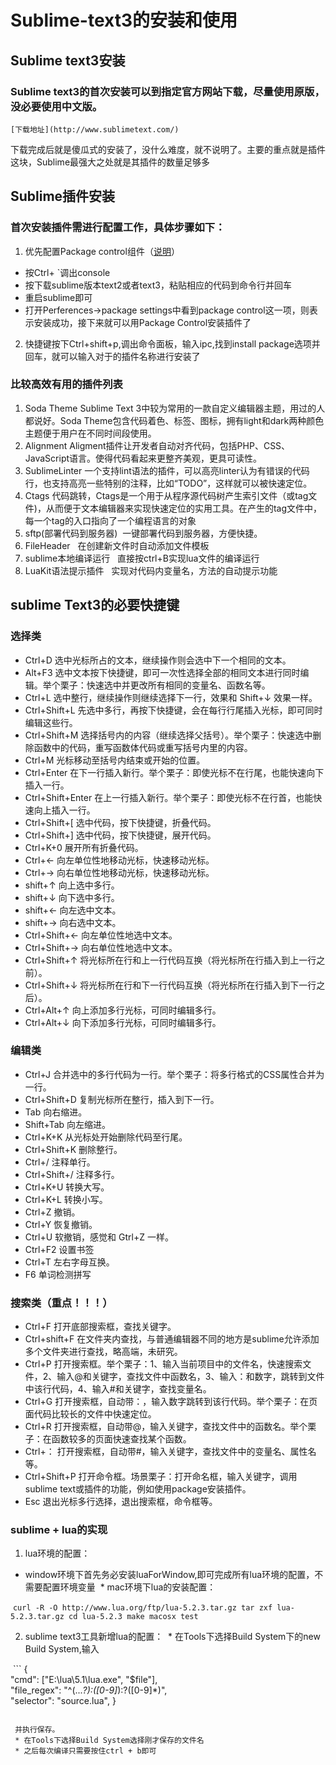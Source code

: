 # Sublime-text3的安装和使用
## Sublime text3安装
### Sublime text3的首次安装可以到指定官方网站下载，尽量使用原版，没必要使用中文版。
    [下载地址](http://www.sublimetext.com/)
 下载完成后就是傻瓜式的安装了，没什么难度，就不说明了。主要的重点就是插件这块，Sublime最强大之处就是其插件的数量足够多
    
## Sublime插件安装
### 首次安装插件需进行配置工作，具体步骤如下：
1. 优先配置Package control组件（[说明](https://packagecontrol.io/installation)）
  * 按Ctrl+ `调出console
  * 按下载sublime版本text2或者text3，粘贴相应的代码到命令行并回车
  * 重启sublime即可
  * 打开Perferences->package settings中看到package control这一项，则表示安装成功，接下来就可以用Package Control安装插件了
2. 快捷键按下Ctrl+shift+p,调出命令面板，输入ipc,找到install package选项并回车，就可以输入对于的插件名称进行安装了

### 比较高效有用的插件列表
1. Soda Theme
   Sublime Text 3中较为常用的一款自定义编辑器主题，用过的人都说好。Soda Theme包含代码着色、标签、图标，拥有light和dark两种颜色主题便于用户在不同时间段使用。
2. Alignment
  Aligment插件让开发者自动对齐代码，包括PHP、CSS、JavaScript语言。使得代码看起来更整齐美观，更具可读性。
3. SublimeLinter
  一个支持lint语法的插件，可以高亮linter认为有错误的代码行，也支持高亮一些特别的注释，比如“TODO”，这样就可以被快速定位。
4. Ctags
  代码跳转，Ctags是一个用于从程序源代码树产生索引文件（或tag文件)，从而便于文本编辑器来实现快速定位的实用工具。在产生的tag文件中，每一个tag的入口指向了一个编程语言的对象
5. sftp(部署代码到服务器)
  一键部署代码到服务器，方便快捷。
6. FileHeader
   在创建新文件时自动添加文件模板
7. sublime本地编译运行
   直接按ctrl+B实现lua文件的编译运行
8. LuaKit语法提示插件
   实现对代码内变量名，方法的自动提示功能
   
## sublime Text3的必要快捷键
### 选择类
* Ctrl+D 选中光标所占的文本，继续操作则会选中下一个相同的文本。
* Alt+F3 选中文本按下快捷键，即可一次性选择全部的相同文本进行同时编辑。举个栗子：快速选中并更改所有相同的变量名、函数名等。
* Ctrl+L 选中整行，继续操作则继续选择下一行，效果和 Shift+↓ 效果一样。
* Ctrl+Shift+L 先选中多行，再按下快捷键，会在每行行尾插入光标，即可同时编辑这些行。
* Ctrl+Shift+M 选择括号内的内容（继续选择父括号）。举个栗子：快速选中删除函数中的代码，重写函数体代码或重写括号内里的内容。
* Ctrl+M 光标移动至括号内结束或开始的位置。
* Ctrl+Enter 在下一行插入新行。举个栗子：即使光标不在行尾，也能快速向下插入一行。
* Ctrl+Shift+Enter 在上一行插入新行。举个栗子：即使光标不在行首，也能快速向上插入一行。
* Ctrl+Shift+[ 选中代码，按下快捷键，折叠代码。
* Ctrl+Shift+] 选中代码，按下快捷键，展开代码。
* Ctrl+K+0 展开所有折叠代码。
* Ctrl+← 向左单位性地移动光标，快速移动光标。
* Ctrl+→ 向右单位性地移动光标，快速移动光标。
* shift+↑ 向上选中多行。
* shift+↓ 向下选中多行。
* shift+← 向左选中文本。
* shift+→ 向右选中文本。
* Ctrl+Shift+← 向左单位性地选中文本。
* Ctrl+Shift+→ 向右单位性地选中文本。
* Ctrl+Shift+↑ 将光标所在行和上一行代码互换（将光标所在行插入到上一行之前）。
* Ctrl+Shift+↓ 将光标所在行和下一行代码互换（将光标所在行插入到下一行之后）。
* Ctrl+Alt+↑ 向上添加多行光标，可同时编辑多行。
* Ctrl+Alt+↓ 向下添加多行光标，可同时编辑多行。

### 编辑类
* Ctrl+J 合并选中的多行代码为一行。举个栗子：将多行格式的CSS属性合并为一行。
* Ctrl+Shift+D  复制光标所在整行，插入到下一行。
* Tab 向右缩进。
* Shift+Tab 向左缩进。
* Ctrl+K+K 从光标处开始删除代码至行尾。
* Ctrl+Shift+K 删除整行。
* Ctrl+/ 注释单行。
* Ctrl+Shift+/ 注释多行。
* Ctrl+K+U 转换大写。
* Ctrl+K+L 转换小写。
* Ctrl+Z 撤销。
* Ctrl+Y 恢复撤销。
* Ctrl+U 软撤销，感觉和 Gtrl+Z 一样。
* Ctrl+F2 设置书签
* Ctrl+T 左右字母互换。
* F6 单词检测拼写

### 搜索类（重点！！！）
* Ctrl+F 打开底部搜索框，查找关键字。
* Ctrl+shift+F 在文件夹内查找，与普通编辑器不同的地方是sublime允许添加多个文件夹进行查找，略高端，未研究。
* Ctrl+P 打开搜索框。举个栗子：1、输入当前项目中的文件名，快速搜索文件，2、输入@和关键字，查找文件中函数名，3、输入：和数字，跳转到文件中该行代码，4、输入#和关键字，查找变量名。
* Ctrl+G 打开搜索框，自动带：，输入数字跳转到该行代码。举个栗子：在页面代码比较长的文件中快速定位。
* Ctrl+R 打开搜索框，自动带@，输入关键字，查找文件中的函数名。举个栗子：在函数较多的页面快速查找某个函数。
* Ctrl+： 打开搜索框，自动带#，输入关键字，查找文件中的变量名、属性名等。
* Ctrl+Shift+P 打开命令框。场景栗子：打开命名框，输入关键字，调用sublime text或插件的功能，例如使用package安装插件。
* Esc 退出光标多行选择，退出搜索框，命令框等。


### sublime + lua的实现
1. lua环境的配置：
  * window环境下首先务必安装luaForWindow,即可完成所有lua环境的配置，不需要配置环境变量
  * mac环境下lua的安装配置：
  
    ```
    curl -R -O http://www.lua.org/ftp/lua-5.2.3.tar.gz
    tar zxf lua-5.2.3.tar.gz
    cd lua-5.2.3
    make macosx test
    ```
    
2. sublime text3工具新增lua的配置：
  * 在Tools下选择Build System下的new Build System,输入
  
  ```
   {  
    "cmd": ["E:\\lua\\5.1\\lua.exe", "$file"],  
    "file_regex": "^(...*?):([0-9]*):?([0-9]*)",  
    "selector": "source.lua",
    }  
  ```
  
  并执行保存。
  * 在Tools下选择Build System选择刚才保存的文件名
  * 之后每次编译只需要按住ctrl + b即可
